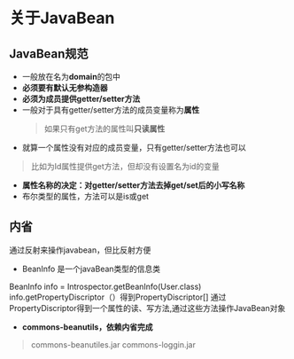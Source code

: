 # 关于JavaBean
## JavaBean规范
 * 一般放在名为**domain**的包中
 * **必须要有默认无参构造器**
 * **必须为成员提供getter/setter方法**
 *  一般对于具有getter/setter方法的成员变量称为**属性**
 	> 如果只有get方法的属性叫**只读属性**
 * 就算一个属性没有对应的成员变量，只有getter/setter方法也可以
  > 比如为Id属性提供get方法，但却没有设置名为id的变量
* **属性名称的决定：对getter/setter方法去掉get/set后的小写名称**
* 布尔类型的属性，方法可以是is或get

## 内省
通过反射来操作javabean，但比反射方便
 * BeanInfo 是一个javaBean类型的信息类
>
BeanInfo info  = Introspector.getBeanInfo(User.class)
info.getPropertyDiscriptor（）得到PropertyDiscriptor[]
通过PropertyDiscriptor得到一个属性的读、写方法,通过这些方法操作JavaBean对象

* **commons-beanutils，依赖内省完成**
> commons-beanutiles.jar
commons-loggin.jar